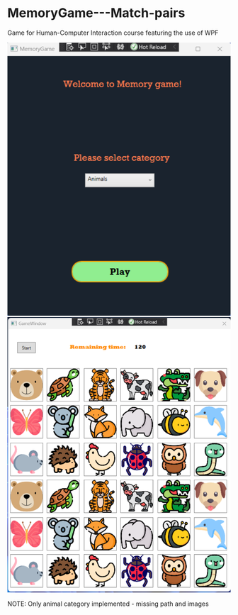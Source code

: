 # MemoryGame---Match-pairs
Game for Human-Computer Interaction course featuring the use of WPF

![WelcomeWindow](https://github.com/aleksandardrljaca/MemoryGame---Match-pairs/blob/main/memGameMain.png)
![WelcomeWindow](https://github.com/aleksandardrljaca/MemoryGame---Match-pairs/blob/main/memGameTiles.png)

NOTE: Only animal category implemented - missing path and images
